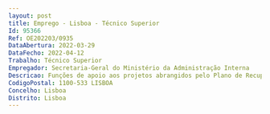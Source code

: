 ```yaml
--- 
layout: post
title: Emprego - Lisboa - Técnico Superior
Id: 95366
Ref: OE202203/0935
DataAbertura: 2022-03-29
DataFecho: 2022-04-12
Trabalho: Técnico Superior
Empregador: Secretaria-Geral do Ministério da Administração Interna
Descricao: Funções de apoio aos projetos abrangidos pelo Plano de Recuperação e Resiliência (PRR), com particular destaque para aquelas de carácter técnico financeiro  Validações e registos de informação no sistema de informação do PRR  Elaboração de relatórios e pontos de situação  Apoio aos beneficiários finais dos projetos  Assegurar os procedimentos de análise, aprovação, contratualização e pagamento dos projetos de investimento  Assegurar que os beneficiários são informados e cumprem todas as obrigações decorrentes do projeto e resultantes do apoio concedido, nos termos da legislação e procedimentos aplicáveis  Efetuar o controlo administrativo dos pedidos de pagamento e as verificações físicas no local aos projetos aprovados, na sequência da submissão dos pedidos por parte dos beneficiários finais  Assegurar a recolha e o tratamento dos indicadores físicos, financeiros e estatísticos sobre a execução dos contratos de financiamento, necessários para a elaboração dos indicadores de acompanhamento e operacionais.
CodigoPostal: 1100-533 LISBOA
Concelho: Lisboa
Distrito: Lisboa
--- 
```

